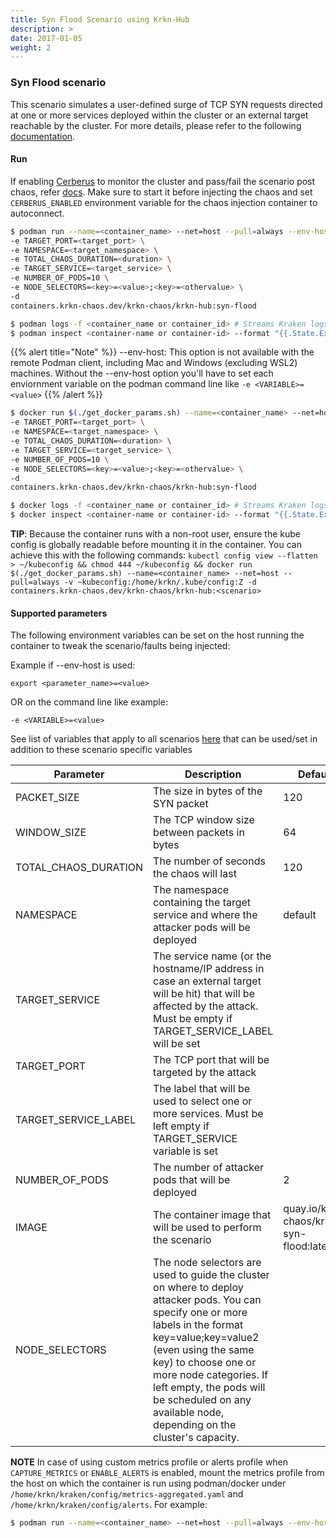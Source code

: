 ```yaml
---
title: Syn Flood Scenario using Krkn-Hub
description: >
date: 2017-01-05
weight: 2
---
```

### Syn Flood scenario
This scenario simulates a user-defined surge of TCP SYN requests directed at one or more services deployed within the cluster or an external target reachable by the cluster.
For more details, please refer to the following [documentation](https://github.com/krkn-chaos/krkn/blob/main/docs/syn_flood_scenarios.md).

#### Run
If enabling [Cerberus](https://github.com/krkn-chaos/krkn#kraken-scenario-passfail-criteria-and-report) to monitor the cluster and pass/fail the scenario post chaos, refer [docs](https://github.com/redhat-chaos/krkn-hub/tree/main/docs/cerberus.md). Make sure to start it before injecting the chaos and set `CERBERUS_ENABLED` environment variable for the chaos injection container to autoconnect.

``` bash
$ podman run --name=<container_name> --net=host --pull=always --env-host=true -v <path-to-kube-config>:/home/krkn/.kube/config:Z 
-e TARGET_PORT=<target_port> \
-e NAMESPACE=<target_namespace> \
-e TOTAL_CHAOS_DURATION=<duration> \
-e TARGET_SERVICE=<target_service> \
-e NUMBER_OF_PODS=10 \
-e NODE_SELECTORS=<key>=<value>;<key>=<othervalue> \
-d 
containers.krkn-chaos.dev/krkn-chaos/krkn-hub:syn-flood

$ podman logs -f <container_name or container_id> # Streams Kraken logs
$ podman inspect <container-name or container-id> --format "{{.State.ExitCode}}" # Outputs exit code which can considered as pass/fail for the scenario
```
{{% alert title="Note" %}} --env-host: This option is not available with the remote Podman client, including Mac and Windows (excluding WSL2) machines. 
Without the --env-host option you'll have to set each enviornment variable on the podman command line like  `-e <VARIABLE>=<value>`
{{% /alert %}}


```bash
$ docker run $(./get_docker_params.sh) --name=<container_name> --net=host --pull=always -v <path-to-kube-config>:/home/krkn/.kube/config:Z
-e TARGET_PORT=<target_port> \
-e NAMESPACE=<target_namespace> \
-e TOTAL_CHAOS_DURATION=<duration> \
-e TARGET_SERVICE=<target_service> \
-e NUMBER_OF_PODS=10 \
-e NODE_SELECTORS=<key>=<value>;<key>=<othervalue> \ 
-d 
containers.krkn-chaos.dev/krkn-chaos/krkn-hub:syn-flood

$ docker logs -f <container_name or container_id> # Streams Kraken logs
$ docker inspect <container-name or container-id> --format "{{.State.ExitCode}}" # Outputs exit code which can considered as pass/fail for the scenario
```

**TIP**: Because the container runs with a non-root user, ensure the kube config is globally readable before mounting it in the container. You can achieve this with the following commands:
```kubectl config view --flatten > ~/kubeconfig && chmod 444 ~/kubeconfig && docker run $(./get_docker_params.sh) --name=<container_name> --net=host --pull=always -v ~kubeconfig:/home/krkn/.kube/config:Z -d containers.krkn-chaos.dev/krkn-chaos/krkn-hub:<scenario>```
#### Supported parameters

The following environment variables can be set on the host running the container to tweak the scenario/faults being injected:

Example if --env-host is used:
```
export <parameter_name>=<value>
```
OR on the command line like example: 

```
-e <VARIABLE>=<value> 
```

See list of variables that apply to all scenarios [here](all_scenarios_env.md) that can be used/set in addition to these scenario specific variables


|Parameter | Description           | Default |
|----------|-------------------------------------------------------------------------------------------------------------------------------------------------------------------------------------------------------------------------------------------------------------------------------------------------------------|---------|
|PACKET_SIZE| The size in bytes of the SYN packet |120|
|WINDOW_SIZE| The TCP window size between packets in bytes     |64|
|TOTAL_CHAOS_DURATION| The number of seconds the chaos will last     |120|
|NAMESPACE| The namespace containing the target service and where the attacker pods will be deployed  |default|
|TARGET_SERVICE| The service name (or the hostname/IP address in case an external target will be hit) that will be affected by the attack. Must be empty if TARGET_SERVICE_LABEL will be set   ||
|TARGET_PORT| The TCP port that will be targeted by the attack   | |
|TARGET_SERVICE_LABEL| The label that will be used to select one or more services. Must be left empty if TARGET_SERVICE variable is set    ||
|NUMBER_OF_PODS| The number of attacker pods that will be deployed       |2|
|IMAGE| The container image that will be used to perform the scenario     |quay.io/krkn-chaos/krkn-syn-flood:latest|
|NODE_SELECTORS| The node selectors are used to guide the cluster on where to deploy attacker pods. You can specify one or more labels in the format key=value;key=value2 (even using the same key) to choose one or more node categories. If left empty, the pods will be scheduled on any available node, depending on the cluster's capacity. ||

**NOTE** In case of using custom metrics profile or alerts profile when `CAPTURE_METRICS` or `ENABLE_ALERTS` is enabled, mount the metrics profile from the host on which the container is run using podman/docker under `/home/krkn/kraken/config/metrics-aggregated.yaml` and `/home/krkn/kraken/config/alerts`. For example:
```bash
$ podman run --name=<container_name> --net=host --pull=always --env-host=true -v <path-to-custom-metrics-profile>:/home/krkn/kraken/config/metrics-aggregated.yaml -v <path-to-custom-alerts-profile>:/home/krkn/kraken/config/alerts -v <path-to-kube-config>:/home/krkn/.kube/config:Z -d containers.krkn-chaos.dev/krkn-chaos/krkn-hub:syn-flood
```
